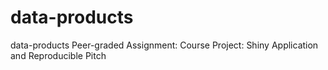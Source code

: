 # data-products
data-products
Peer-graded Assignment: Course Project: Shiny Application and Reproducible Pitch
